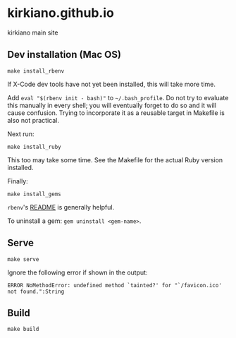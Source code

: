 # kirkiano.github.io

kirkiano main site


## Dev installation (Mac OS)

```
make install_rbenv
```
If X-Code dev tools have not yet been installed, this
will take more time.

Add `eval "$(rbenv init - bash)"` to `~/.bash_profile`.
Do not try to evaluate this manually in every shell;
you will eventually forget to do so and it will cause
confusion. Trying to incorporate it as a reusable target
in Makefile is also not practical.

Next run:
```
make install_ruby
```
This too may take some time.
See the Makefile for the actual Ruby version installed.

Finally:
```
make install_gems
```

`rbenv`'s [README](https://github.com/rbenv/rbenv#readme)
is generally helpful.

To uninstall a gem: `gem uninstall <gem-name>`.

## Serve

```
make serve
```
Ignore the following error if shown in the output:
```
ERROR NoMethodError: undefined method `tainted?' for "`/favicon.ico' not found.":String
```

## Build

```make build```